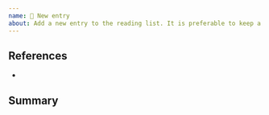 ```yaml
---
name: 📝 New entry
about: Add a new entry to the reading list. It is preferable to keep a summary of what you understand.
---
```


## References

- 

## Summary


